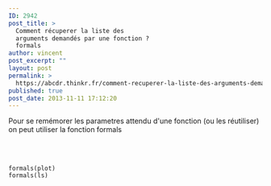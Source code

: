 ```yaml
---
ID: 2942
post_title: >
  Comment récuperer la liste des
  arguments demandés par une fonction ?
  formals
author: vincent
post_excerpt: ""
layout: post
permalink: >
  https://abcdr.thinkr.fr/comment-recuperer-la-liste-des-arguments-demandes-par-une-fonction-formals/
published: true
post_date: 2013-11-11 17:12:20
---
```

Pour se remémorer les parametres attendu d'une fonction (ou les réutiliser) on peut utiliser la fonction formals<br /><br /><br /> <pre><code><br />formals(plot)<br />formals(ls)<br /><br /></code></pre>